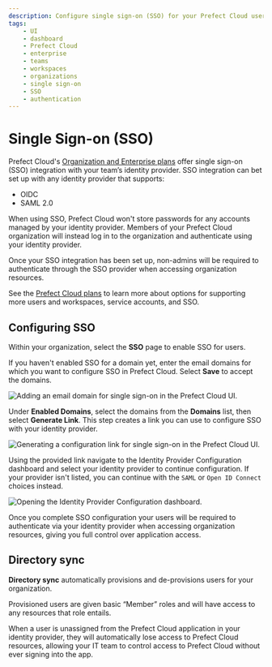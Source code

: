 ```yaml
---
description: Configure single sign-on (SSO) for your Prefect Cloud users.
tags:
    - UI
    - dashboard
    - Prefect Cloud
    - enterprise
    - teams
    - workspaces
    - organizations
    - single sign-on
    - SSO
    - authentication
---
```


# Single Sign-on (SSO) <span class="badge cloud"></span> <span class="badge orgs"></span> <span class="badge enterprise"></span>

Prefect Cloud's [Organization and Enterprise plans](https://www.prefect.io/pricing) offer single sign-on (SSO) integration with your team’s identity provider. SSO integration can bet set up with any identity provider that supports: 

- OIDC
- SAML 2.0

When using SSO, Prefect Cloud won't store passwords for any accounts managed by your identity provider. Members of your Prefect Cloud organization will instead log in to the organization and authenticate using your identity provider.

Once your SSO integration has been set up, non-admins will be required to authenticate through the SSO provider when accessing organization resources.

See the [Prefect Cloud plans](https://www.prefect.io/pricing) to learn more about options for supporting more users and workspaces, service accounts, and SSO.

## Configuring SSO

Within your organization, select the **SSO** page to enable SSO for users. 

If you haven't enabled SSO for a domain yet, enter the email domains for which you want to configure SSO in Prefect Cloud. Select **Save** to accept the domains.

![Adding an email domain for single sign-on in the Prefect Cloud UI.](..//img/ui/cloud-sso.png)

Under **Enabled Domains**, select the domains from the **Domains** list, then select **Generate Link**. This step creates a link you can use to configure SSO with your identity provider.

![Generating a configuration link for single sign-on in the Prefect Cloud UI.](..//img/ui/cloud-sso-provider.png)

Using the provided link navigate to the Identity Provider Configuration dashboard and select your identity provider to continue configuration. If your provider isn't listed, you can continue with the `SAML` or `Open ID Connect` choices instead.

![Opening the Identity Provider Configuration dashboard.](..//img/ui/cloud-sso-dashboard.png)

Once you complete SSO configuration your users will be required to authenticate via your identity provider when accessing organization resources, giving you full control over application access.

## Directory sync

**Directory sync** automatically provisions and de-provisions users for your organization. 

Provisioned users are given basic “Member” roles and will have access to any resources that role entails. 

When a user is unassigned from the Prefect Cloud application in your identity provider, they will automatically lose access to Prefect Cloud resources, allowing your IT team to control access to Prefect Cloud without ever signing into the app. 